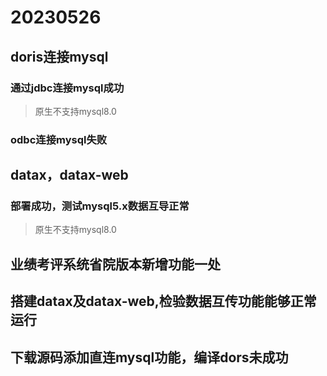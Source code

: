 # 20230526
## doris连接mysql
### 通过jdbc连接mysql成功
> 原生不支持mysql8.0
### odbc连接mysql失败
## datax，datax-web
### 部署成功，测试mysql5.x数据互导正常
>原生不支持mysql8.0
## 业绩考评系统省院版本新增功能一处
## 搭建datax及datax-web,检验数据互传功能能够正常运行
## 下载源码添加直连mysql功能，编译dors未成功